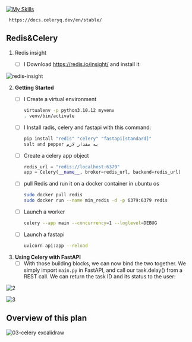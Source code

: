 
[![My Skills](https://skillicons.dev/icons?i=redis)](https://redis.io)
```
 https://docs.celeryq.dev/en/stable/
```


## Redis&Celery
1. Redis insight
    - [ ] I Download https://redis.io/insight/ and install it


![redis-insight](https://github.com/user-attachments/assets/46c23b3a-a4b2-4082-97de-97a24bdef400)



2. **Getting Started**
    - [ ]  I Create a virtual environment 
        
        ```bash
        virtualenv -p python3.10.12 myvenv
        . venv/bin/activate
        ```
        
    - [ ]  I Install radis, celery and fastapi with this command:
        ```bash
        pip install "redis" "celery" "fastapi[standard]"
        salt and pepper به مقدار لازم
        ```
        
    - [ ]  Create a celery app object 
        
        ```python
        redis_url = "redis://localhost:6379"
        app = Celery(__name__, broker=redis_url, backend=redis_url)
        ```
   - [ ] pull Redis and run it on a docker container in ubuntu os
     ```bash
     sudo docker pull redis
     sudo docker run --name min_redis -d -p 6379:6379 redis
     ```        
    - [ ]  Launch a worker 
        ```bash
        celery --app main --concurrency=1 --loglevel=DEBUG
        ```
     - [ ] Launch a fastapi
       ```bash
       uvicorn api:app --reload
       ```
        
3. **Using Celery with FastAPI**
    - [ ]  With those building blocks, we can now bind the two together. We simply import `main.py` in FastAPI, and call our task.delay() from a REST call. We can return the task ID and its status to the user:

![2](https://github.com/user-attachments/assets/8447da8f-3248-4645-a7db-a0708bbe5717)

![3](https://github.com/user-attachments/assets/fc56f455-401c-408c-94eb-63d9e7e874d0)

## Overview of this plan

![03-celery excalidraw](https://github.com/user-attachments/assets/4dea865a-0bc1-439b-928b-5bfe1700e5da)

          
   
